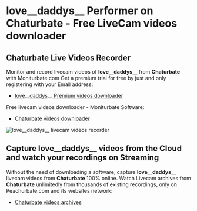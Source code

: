 # love__daddys__ Performer on Chaturbate - Free LiveCam videos downloader

## Chaturbate Live Videos Recorder

Monitor and record livecam videos of **love__daddys__** from **Chaturbate** with Moniturbate.com
Get a premium trial for free by just and only registering with your Email address:
* [love__daddys__ Premium videos downloader](https://moniturbate.com/request-demo-licence-key.html)

Free livecam videos downloader - Moniturbate Software:
* [Chaturbate videos downloader](https://moniturbate.com/moniturbate-download-software.html)

![love__daddys__ livecam videos recorder](https://peachurnet.com/templates/moniturbate-software.png)


## Capture love__daddys__ videos from the Cloud and watch your recordings on Streaming

Without the need of downloading a software, capture **love__daddys__** livecam videos from **Chaturbate** 100% online.
Watch Livecam archives from **Chaturbate** unlimitedly from thousands of existing recordings, only on Peachurbate.com and its websites network:
* [Chaturbate videos archives](https://peachurnet.com/)
